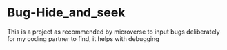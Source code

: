 # Bug-Hide_and_seek
This is a project as recommended by microverse  to input bugs deliberately for my coding partner to find, it helps with debugging 
